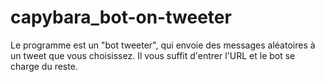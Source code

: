 # capybara_bot-on-tweeter
Le programme est un "bot tweeter", qui envoie des messages aléatoires à un tweet que vous choisissez. Il vous suffit d'entrer l'URL et le bot se charge du reste.
